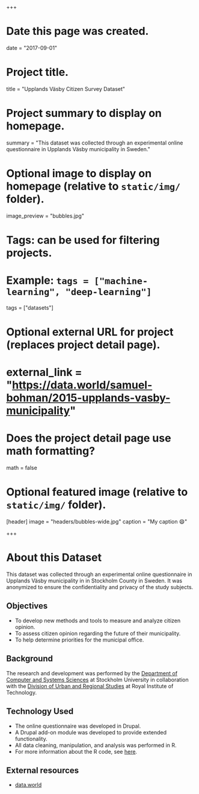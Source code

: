 +++
# Date this page was created.
date = "2017-09-01"

# Project title.
title = "Upplands Väsby Citizen Survey Dataset"

# Project summary to display on homepage.
summary = "This dataset was collected through an experimental online questionnaire in Upplands Väsby municipality in Sweden."

# Optional image to display on homepage (relative to `static/img/` folder).
image_preview = "bubbles.jpg"

# Tags: can be used for filtering projects.
# Example: `tags = ["machine-learning", "deep-learning"]`
tags = ["datasets"]

# Optional external URL for project (replaces project detail page).
# external_link = "https://data.world/samuel-bohman/2015-upplands-vasby-municipality"

# Does the project detail page use math formatting?
math = false

# Optional featured image (relative to `static/img/` folder).
[header]
image = "headers/bubbles-wide.jpg"
caption = "My caption :smile:"

+++

# About this Dataset
This dataset was collected through an experimental online questionnaire in Upplands Väsby municipality in in Stockholm County in Sweden. It was anonymized to ensure the confidentiality and privacy of the study subjects. 

## Objectives
* To develop new methods and tools to measure and analyze citizen opinion. 
* To assess citizen opinion regarding the future of their municipality. 
* To help determine priorities for the municipal office. 

## Background
The research and development was performed by the [Department of Computer and Systems Sciences](http://dsv.su.se/) at Stockholm University in collaboration with the [Division of Urban and Regional Studies](https://www.kth.se/en/abe/om-skolan/2.1166/inst/som) at Royal Institute of Technology. 

## Technology Used
* The online questionnaire was developed in Drupal. 
* A Drupal add-on module was developed to provide extended functionality. 
* All data cleaning, manipulation, and analysis was performed in R. 
* For more information about the R code, see [here](https://github.com/samuel-bohman/xplor). 

## External resources
* [data.world](https://data.world/samuel-bohman/2015-upplands-vasby-municipality)
